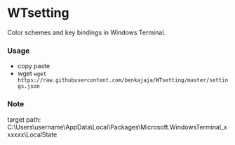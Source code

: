 # WTsetting
Color schemes and key bindings in Windows Terminal.

### Usage
* copy paste
* wget
```wget https://raw.githubusercontent.com/benkajaja/WTsetting/master/settings.json```

### Note
target path:
C:\Users\username\AppData\Local\Packages\Microsoft.WindowsTerminal_xxxxxx\LocalState

